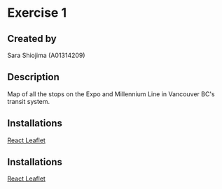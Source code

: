 # Exercise 1

## Created by
Sara Shiojima (A01314209)

## Description
Map of all the stops on the Expo and Millennium Line in Vancouver BC's transit system.

## Installations
[React Leaflet](https://react-leaflet.js.org/)

## Installations
[React Leaflet](https://react-leaflet.js.org/)
